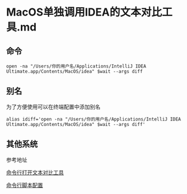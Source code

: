 # MacOS单独调用IDEA的文本对比工具.md

## 命令

```shell
open -na "/Users/你的用户名/Applications/IntelliJ IDEA Ultimate.app/Contents/MacOS/idea" $wait --args diff
```

## 别名

为了方便使用可以在终端配置中添加别名

```shell
alias idiff='open -na "/Users/你的用户名/Applications/IntelliJ IDEA Ultimate.app/Contents/MacOS/idea" $wait --args diff' 
```

## 其他系统

参考地址

[命令行打开文本对比工具](https://www.jetbrains.com/help/idea/2024.1/command-line-differences-viewer.html#macos)

[命令行脚本配置](https://www.jetbrains.com/help/idea/2024.1/working-with-the-ide-features-from-command-line.html)



<gitalk/>